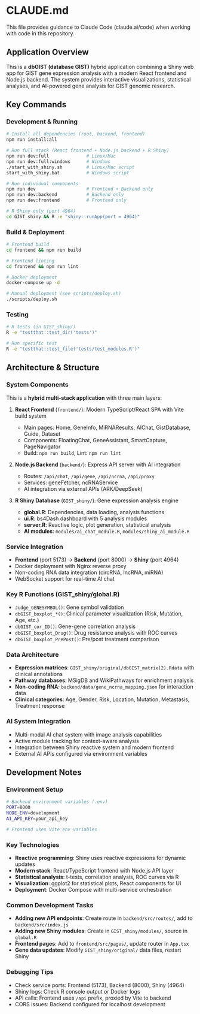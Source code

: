 # CLAUDE.md

This file provides guidance to Claude Code (claude.ai/code) when working with code in this repository.

## Application Overview

This is a **dbGIST (database GIST)** hybrid application combining a Shiny web app for GIST gene expression analysis with a modern React frontend and Node.js backend. The system provides interactive visualizations, statistical analyses, and AI-powered gene analysis for GIST genomic research.

## Key Commands

### Development & Running
```bash
# Install all dependencies (root, backend, frontend)
npm run install:all

# Run full stack (React frontend + Node.js backend + R Shiny)
npm run dev:full              # Linux/Mac
npm run dev:full:windows      # Windows
./start_with_shiny.sh         # Linux/Mac script
start_with_shiny.bat          # Windows script

# Run individual components
npm run dev                   # Frontend + Backend only
npm run dev:backend           # Backend only
npm run dev:frontend          # Frontend only

# R Shiny only (port 4964)
cd GIST_shiny && R -e "shiny::runApp(port = 4964)"
```

### Build & Deployment
```bash
# Frontend build
cd frontend && npm run build

# Frontend linting
cd frontend && npm run lint

# Docker deployment
docker-compose up -d

# Manual deployment (see scripts/deploy.sh)
./scripts/deploy.sh
```

### Testing
```bash
# R tests (in GIST_shiny/)
R -e "testthat::test_dir('tests')"

# Run specific test
R -e "testthat::test_file('tests/test_modules.R')"
```

## Architecture & Structure

### System Components
This is a **hybrid multi-stack application** with three main layers:

1. **React Frontend** (`frontend/`): Modern TypeScript/React SPA with Vite build system
   - Main pages: Home, GeneInfo, MiRNAResults, AIChat, GistDatabase, Guide, Dataset
   - Components: FloatingChat, GeneAssistant, SmartCapture, PageNavigator
   - Build: `npm run build`, Lint: `npm run lint`

2. **Node.js Backend** (`backend/`): Express API server with AI integration
   - Routes: `/api/chat`, `/api/gene`, `/api/ncrna`, `/api/proxy`
   - Services: geneFetcher, ncRNAService
   - AI integration via external APIs (ARK/DeepSeek)

3. **R Shiny Database** (`GIST_shiny/`): Gene expression analysis engine
   - **global.R**: Dependencies, data loading, analysis functions
   - **ui.R**: bs4Dash dashboard with 5 analysis modules
   - **server.R**: Reactive logic, plot generation, statistical analysis
   - **AI modules**: `modules/ai_chat_module.R`, `modules/shiny_ai_module.R`

### Service Integration
- **Frontend** (port 5173) → **Backend** (port 8000) → **Shiny** (port 4964)
- Docker deployment with Nginx reverse proxy
- Non-coding RNA data integration (circRNA, lncRNA, miRNA)
- WebSocket support for real-time AI chat

### Key R Functions (GIST_shiny/global.R)
- `Judge_GENESYMBOL()`: Gene symbol validation
- `dbGIST_boxplot_*()`: Clinical parameter visualization (Risk, Mutation, Age, etc.)
- `dbGIST_cor_ID()`: Gene-gene correlation analysis
- `dbGIST_boxplot_Drug()`: Drug resistance analysis with ROC curves
- `dbGIST_boxplot_PrePost()`: Pre/post treatment comparison

### Data Architecture
- **Expression matrices**: `GIST_shiny/original/dbGIST_matrix(2).Rdata` with clinical annotations
- **Pathway databases**: MSigDB and WikiPathways for enrichment analysis
- **Non-coding RNA**: `backend/data/gene_ncrna_mapping.json` for interaction data
- **Clinical categories**: Age, Gender, Risk, Location, Mutation, Metastasis, Treatment response

### AI System Integration
- Multi-modal AI chat system with image analysis capabilities
- Active module tracking for context-aware analysis
- Integration between Shiny reactive system and modern frontend
- External AI APIs configured via environment variables

## Development Notes

### Environment Setup
```bash
# Backend environment variables (.env)
PORT=8000
NODE_ENV=development
AI_API_KEY=your_api_key

# Frontend uses Vite env variables
```

### Key Technologies
- **Reactive programming**: Shiny uses reactive expressions for dynamic updates
- **Modern stack**: React/TypeScript frontend with Node.js API layer
- **Statistical analysis**: t-tests, correlation analysis, ROC curves via R
- **Visualization**: ggplot2 for statistical plots, React components for UI
- **Deployment**: Docker Compose with multi-service orchestration

### Common Development Tasks
- **Adding new API endpoints**: Create route in `backend/src/routes/`, add to `backend/src/index.js`
- **Adding new Shiny modules**: Create in `GIST_shiny/modules/`, source in `global.R`
- **Frontend pages**: Add to `frontend/src/pages/`, update router in `App.tsx`
- **Gene data updates**: Modify `GIST_shiny/original/` data files, restart Shiny

### Debugging Tips
- Check service ports: Frontend (5173), Backend (8000), Shiny (4964)
- Shiny logs: Check R console output or Docker logs
- API calls: Frontend uses `/api` prefix, proxied by Vite to backend
- CORS issues: Backend configured for localhost development